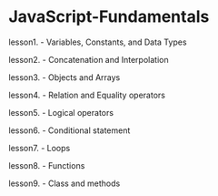 # JavaScript-Fundamentals

lesson1. - Variables, Constants, and Data Types

lesson2. - Concatenation and Interpolation

lesson3. - Objects and Arrays

lesson4. - Relation and Equality operators

lesson5. - Logical operators

lesson6. - Conditional statement

lesson7. - Loops

lesson8. - Functions

lesson9. - Class and methods

